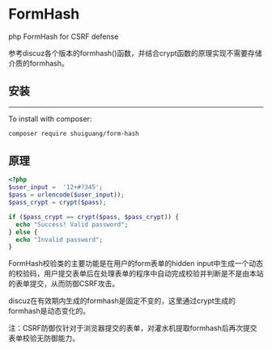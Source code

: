 # FormHash

php FormHash for CSRF defense

参考discuz各个版本的formhash()函数，并结合crypt函数的原理实现不需要存储介质的formhash。

## 安装
-------

To install with composer:

```sh
composer require shuiguang/form-hash
```

## 原理
```php
<?php
$user_input =  '12+#?345';
$pass = urlencode($user_input));
$pass_crypt = crypt($pass);

if ($pass_crypt == crypt($pass, $pass_crypt)) {
  echo "Success! Valid password";
} else {
  echo "Invalid password";
} 
```
FormHash校验类的主要功能是在用户的form表单的hidden input中生成一个动态的校验码，用户提交表单后在处理表单的程序中自动完成校验并判断是不是由本站的表单提交，从而防御CSRF攻击。

discuz在有效期内生成的formhash是固定不变的，这里通过crypt生成的formhash是动态变化的。

注：CSRF防御仅针对于浏览器提交的表单，对灌水机提取formhash后再次提交表单校验无防御能力。


